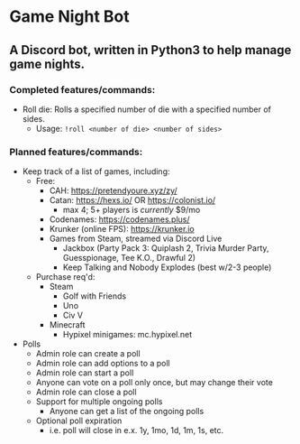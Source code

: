 # Game Night Bot
## A Discord bot, written in Python3 to help manage game nights.

### Completed features/commands:
* Roll die: Rolls a specified number of die with a specified number of sides. 
    * Usage: `!roll <number of die> <number of sides>`

### Planned features/commands:
* Keep track of a list of games, including:
    * Free:
        * CAH: https://pretendyoure.xyz/zy/
        * Catan: https://hexs.io/ OR https://colonist.io/ 
            * max 4; 5+ players is _currently_ $9/mo
        * Codenames: https://codenames.plus/
        * Krunker (online FPS): https://krunker.io
        * Games from Steam, streamed via Discord Live
            * Jackbox (Party Pack 3: Quiplash 2, Trivia Murder Party, Guesspionage, Tee K.O., Drawful 2)
            * Keep Talking and Nobody Explodes (best w/2-3 people)
    * Purchase req'd:
        * Steam
            * Golf with Friends
            * Uno
            * Civ V
        * Minecraft
            * Hypixel minigames: mc.hypixel.net
* Polls
    * Admin role can create a poll
    * Admin role can add options to a poll
    * Admin role can start a poll
    * Anyone can vote on a poll only once, but may change their vote
    * Admin role can close a poll
    * Support for multiple ongoing polls
        * Anyone can get a list of the ongoing polls
    * Optional poll expiration
        * i.e. poll will close in e.x. 1y, 1mo, 1d, 1m, 1s, etc. 